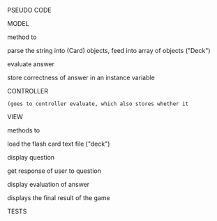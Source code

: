 
PSEUDO CODE


MODEL

method to

  parse the string
    into (Card) objects,
      feed into array of objects ("Deck")

  evaluate answer

  store correctness of answer in an instance variable


CONTROLLER


    (goes to controller evaluate, which also stores whether it


VIEW

methods to

  load the flash card text file ("deck")

  display question

  get response of user to question

  display evaluation of answer

  displays the final result of the game



TESTS
